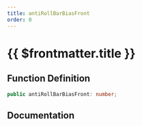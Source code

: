 ```yaml
---
title: antiRollBarBiasFront
order: 0
---
```


# {{ $frontmatter.title }}

## Function Definition

```ts
public antiRollBarBiasFront: number;
```

## Documentation

<!--@include: ./parts/antiRollBarBiasFront.md-->
